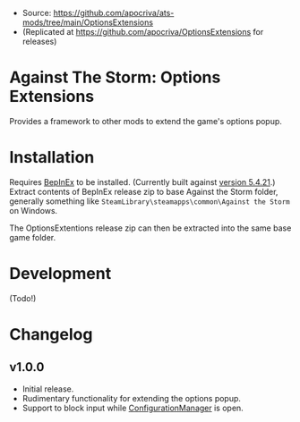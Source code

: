 * Source: https://github.com/apocriva/ats-mods/tree/main/OptionsExtensions
* (Replicated at https://github.com/apocriva/OptionsExtensions for releases)

# Against The Storm: Options Extensions

Provides a framework to other mods to extend the game's options popup.

# Installation

Requires [BepInEx](https://github.com/BepInEx/BepInEx) to be installed. (Currently
built against [version 5.4.21](https://github.com/BepInEx/BepInEx/releases/tag/v5.4.21).)
Extract contents of BepInEx release zip to base Against the Storm folder,
generally something like `SteamLibrary\steamapps\common\Against the Storm`
on Windows.

The OptionsExtentions release zip can then be extracted into the same
base game folder.

# Development

(Todo!)

# Changelog

## v1.0.0

* Initial release.
* Rudimentary functionality for extending the options popup.
* Support to block input while [ConfigurationManager](https://github.com/BepInEx/BepInEx.ConfigurationManager) is open.